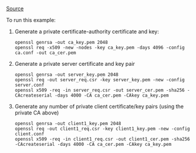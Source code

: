  [Source](https://github.com/esp8266/Arduino/blob/master/libraries/ESP8266WiFi/examples/BearSSL_ServerClientCert/BearSSL_ServerClientCert.ino)
 
 
 To run this example:
  1. Generate a private certificate-authority certificate and key:
        ```shell
        openssl genrsa -out ca_key.pem 2048
        openssl req -x509 -new -nodes -key ca_key.pem -days 4096 -config ca.conf -out ca_cer.pem
        ```

  2. Generate a private server certificate and key pair
        ```shell
        openssl genrsa -out server_key.pem 2048
        openssl req -out server_req.csr -key server_key.pem -new -config server.conf
        openssl x509 -req -in server_req.csr -out server_cer.pem -sha256 -CAcreateserial -days 4000 -CA ca_cer.pem -CAkey ca_key.pem
        ```

  3. Generate any number of private client certificate/key pairs (using the private CA above)

        ```shell
        openssl genrsa -out client1_key.pem 2048
        openssl req -out client1_req.csr -key client1_key.pem -new -config client.conf
        openssl x509 -req -in client1_req.csr -out client1_cer.pem -sha256 -CAcreateserial -days 4000 -CA ca_cer.pem -CAkey ca_key.pem
        ```

 

